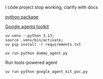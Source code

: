 
I code project stop working, clarify with docs

[python package](https://github.com/google/adk-python)

[Google agents toolkit](https://google.github.io/adk-docs/api-reference/python/google-adk.html#module-google.adk.tools.mcp_tool)

```
uv venv --python 3.13;
source .venv/bin/activate;
uv pip install -r requirements.txt
```


```shell
uv run python dummy_agent.py
```

Run tools-powered agent

```shell
uv run python google_agent_kit_poc.py
```